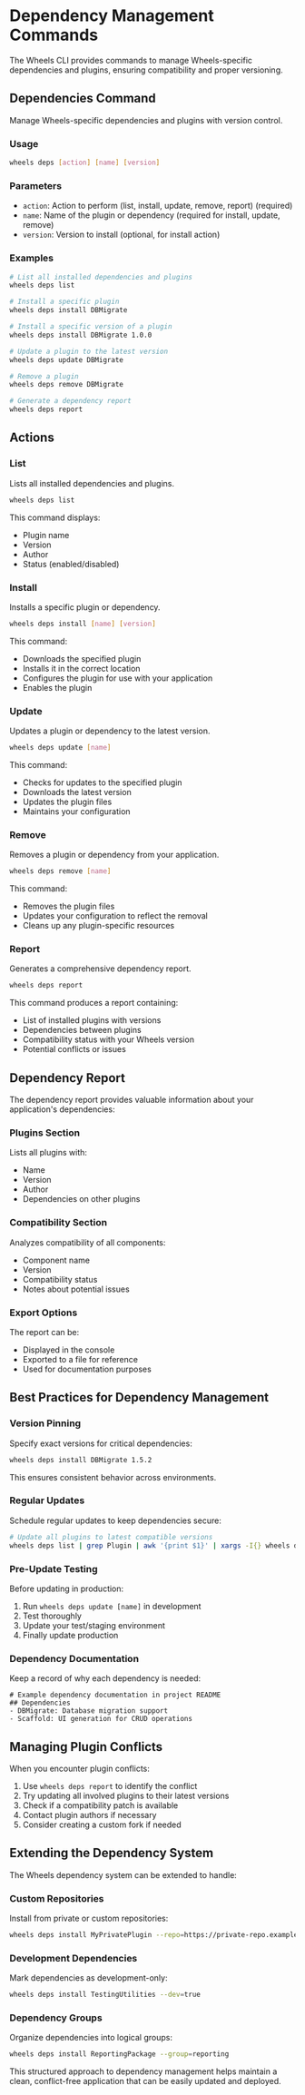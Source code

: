 # Dependency Management Commands

The Wheels CLI provides commands to manage Wheels-specific dependencies and plugins, ensuring compatibility and proper versioning.

## Dependencies Command

Manage Wheels-specific dependencies and plugins with version control.

### Usage

```bash
wheels deps [action] [name] [version]
```

### Parameters

- `action`: Action to perform (list, install, update, remove, report) (required)
- `name`: Name of the plugin or dependency (required for install, update, remove)
- `version`: Version to install (optional, for install action)

### Examples

```bash
# List all installed dependencies and plugins
wheels deps list

# Install a specific plugin
wheels deps install DBMigrate

# Install a specific version of a plugin
wheels deps install DBMigrate 1.0.0

# Update a plugin to the latest version
wheels deps update DBMigrate

# Remove a plugin
wheels deps remove DBMigrate

# Generate a dependency report
wheels deps report
```

## Actions

### List

Lists all installed dependencies and plugins.

```bash
wheels deps list
```

This command displays:
- Plugin name
- Version
- Author
- Status (enabled/disabled)

### Install

Installs a specific plugin or dependency.

```bash
wheels deps install [name] [version]
```

This command:
- Downloads the specified plugin
- Installs it in the correct location
- Configures the plugin for use with your application
- Enables the plugin

### Update

Updates a plugin or dependency to the latest version.

```bash
wheels deps update [name]
```

This command:
- Checks for updates to the specified plugin
- Downloads the latest version
- Updates the plugin files
- Maintains your configuration

### Remove

Removes a plugin or dependency from your application.

```bash
wheels deps remove [name]
```

This command:
- Removes the plugin files
- Updates your configuration to reflect the removal
- Cleans up any plugin-specific resources

### Report

Generates a comprehensive dependency report.

```bash
wheels deps report
```

This command produces a report containing:
- List of installed plugins with versions
- Dependencies between plugins
- Compatibility status with your Wheels version
- Potential conflicts or issues

## Dependency Report

The dependency report provides valuable information about your application's dependencies:

### Plugins Section

Lists all plugins with:
- Name
- Version
- Author
- Dependencies on other plugins

### Compatibility Section

Analyzes compatibility of all components:
- Component name
- Version
- Compatibility status
- Notes about potential issues

### Export Options

The report can be:
- Displayed in the console
- Exported to a file for reference
- Used for documentation purposes

## Best Practices for Dependency Management

### Version Pinning

Specify exact versions for critical dependencies:

```bash
wheels deps install DBMigrate 1.5.2
```

This ensures consistent behavior across environments.

### Regular Updates

Schedule regular updates to keep dependencies secure:

```bash
# Update all plugins to latest compatible versions
wheels deps list | grep Plugin | awk '{print $1}' | xargs -I{} wheels deps update {}
```

### Pre-Update Testing

Before updating in production:
1. Run `wheels deps update [name]` in development
2. Test thoroughly
3. Update your test/staging environment
4. Finally update production

### Dependency Documentation

Keep a record of why each dependency is needed:

```
# Example dependency documentation in project README
## Dependencies
- DBMigrate: Database migration support
- Scaffold: UI generation for CRUD operations
```

## Managing Plugin Conflicts

When you encounter plugin conflicts:

1. Use `wheels deps report` to identify the conflict
2. Try updating all involved plugins to their latest versions
3. Check if a compatibility patch is available
4. Contact plugin authors if necessary
5. Consider creating a custom fork if needed

## Extending the Dependency System

The Wheels dependency system can be extended to handle:

### Custom Repositories

Install from private or custom repositories:

```bash
wheels deps install MyPrivatePlugin --repo=https://private-repo.example.com
```

### Development Dependencies

Mark dependencies as development-only:

```bash
wheels deps install TestingUtilities --dev=true
```

### Dependency Groups

Organize dependencies into logical groups:

```bash
wheels deps install ReportingPackage --group=reporting
```

This structured approach to dependency management helps maintain a clean, conflict-free application that can be easily updated and deployed.